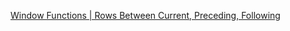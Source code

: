 [Window Functions | Rows Between Current, Preceding, Following](https://docs.snowflake.com/en/sql-reference/functions-analytic.html)
